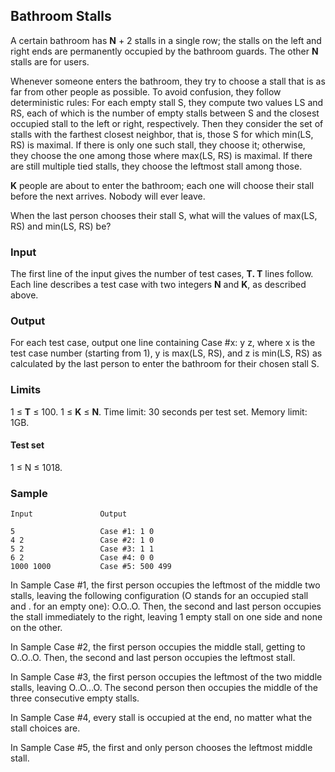 ## Bathroom Stalls

A certain bathroom has **N** + 2 stalls in a single row; the stalls on the left and right ends are permanently occupied by the bathroom guards. The other **N** stalls are for users.

Whenever someone enters the bathroom, they try to choose a stall that is as far from other people as possible. To avoid confusion, they follow deterministic rules: For each empty stall S, they compute two values LS and RS, each of which is the number of empty stalls between S and the closest occupied stall to the left or right, respectively. Then they consider the set of stalls with the farthest closest neighbor, that is, those S for which min(LS, RS) is maximal. If there is only one such stall, they choose it; otherwise, they choose the one among those where max(LS, RS) is maximal. If there are still multiple tied stalls, they choose the leftmost stall among those.

**K** people are about to enter the bathroom; each one will choose their stall before the next arrives. Nobody will ever leave.

When the last person chooses their stall S, what will the values of max(LS, RS) and min(LS, RS) be?

### Input

The first line of the input gives the number of test cases, **T. T** lines follow. Each line describes a test case with two integers **N** and **K**, as described above.

### Output

For each test case, output one line containing Case #x: y z, where x is the test case number (starting from 1), y is max(LS, RS), and z is min(LS, RS) as calculated by the last person to enter the bathroom for their chosen stall S.

### Limits

1 ≤ **T** ≤ 100.
1 ≤ **K** ≤ **N**.
Time limit: 30 seconds per test set.
Memory limit: 1GB.

#### Test set

1 ≤ N ≤ 1018.

### Sample

```
Input               Output

5                   Case #1: 1 0
4 2                 Case #2: 1 0
5 2                 Case #3: 1 1
6 2                 Case #4: 0 0
1000 1000           Case #5: 500 499

```

In Sample Case #1, the first person occupies the leftmost of the middle two stalls, leaving the following configuration (O stands for an occupied stall and . for an empty one): O.O..O. Then, the second and last person occupies the stall immediately to the right, leaving 1 empty stall on one side and none on the other.

In Sample Case #2, the first person occupies the middle stall, getting to O..O..O. Then, the second and last person occupies the leftmost stall.

In Sample Case #3, the first person occupies the leftmost of the two middle stalls, leaving O..O...O. The second person then occupies the middle of the three consecutive empty stalls.

In Sample Case #4, every stall is occupied at the end, no matter what the stall choices are.

In Sample Case #5, the first and only person chooses the leftmost middle stall.

